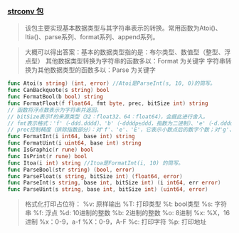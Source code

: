 ### [strconv 包](https://studygolang.com/pkgdoc)
>该包主要实现基本数据类型与其字符串表示的转换。常用函数为Atoi()、Itia()、parse系列、format系列、append系列。

>大概可以得出答案：基本的数据类型指的是：布尔类型、数值型（整型、浮点型）
其他数据类型转换为字符串的函数多以：Format 为关键字
字符串转换为其他数据类型的函数多以：Parse 为关键字

```go 
func Atoi(s string) (int, error) //Atoi是ParseInt(s, 10, 0)的简写。
func CanBackquote(s string) bool
func FormatBool(b bool) string
func FormatFloat(f float64, fmt byte, prec, bitSize int) string
// 函数将浮点数表示为字符串并返回。
// bitSize表示f的来源类型（32：float32、64：float64），会据此进行舍入。
// fmt表示格式：'f'（-ddd.dddd）、'b'（-ddddp±ddd，指数为二进制）、'e'（-d.dddde±dd，十进制指数）、'E'（-d.ddddE±dd，十进制指数）、'g'（指数很大时用'e'格式，否则'f'格式）、'G'（指数很大时用'E'格式，否则'f'格式）。
// prec控制精度（排除指数部分）：对'f'、'e'、'E'，它表示小数点后的数字个数；对'g'、'G'，它控制总的数字个数。如果prec 为-1，则代表使用最少数量的、但又必需的数字来表示f。
func FormatInt(i int64, base int) string
func FormatUint(i uint64, base int) string
func IsGraphic(r rune) bool
func IsPrint(r rune) bool
func Itoa(i int) string //Itoa是FormatInt(i, 10) 的简写。
func ParseBool(str string) (bool, error)
func ParseFloat(s string, bitSize int) (float64, error)
func ParseInt(s string, base int, bitSize int) (i int64, err error)
func ParseUint(s string, base int, bitSize int) (uint64, error)
```

>格式化打印占位符：
    %v:  原样输出
    %T: 打印类型
    %t: bool类型
    %s: 字符串
    %f: 浮点
    %d: 10进制的整数
    %b: 2进制的整数
    %o: 8进制
    %x: %X，16进制
        %x：0-9，a-f
        %X：0-9，A-F
    %c: 打印字符
    %p: 打印地址

